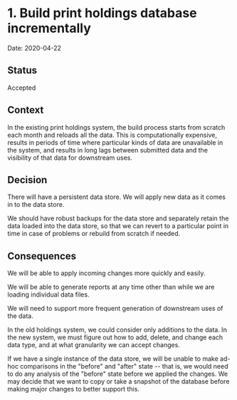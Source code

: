 # 1. Build print holdings database incrementally

Date: 2020-04-22

## Status

Accepted

## Context

In the existing print holdings system, the build process starts from scratch
each month and reloads all the data. This is computationally expensive, results
in periods of time where particular kinds of data are unavailable in the
system, and results in long lags between submitted data and the visibility of
that data for downstream uses.

## Decision

There will have a persistent data store. We will apply new data as it comes in
to the data store.

We should have robust backups for the data store and separately retain the data
loaded into the data store, so that we can revert to a particular point in time
in case of problems or rebuild from scratch if needed.

## Consequences

We will be able to apply incoming changes more quickly and easily.

We will be able to generate reports at any time other than while we are loading
individual data files.

We will need to support more frequent generation of downstream uses of the
data.

In the old holdings system, we could consider only additions to the data. In
the new system, we must figure out how to add, delete, and change each data
type, and at what granularity we can accept changes.

If we have a single instance of the data store, we will be unable to make
ad-hoc comparisons in the "before" and "after" state -- that is, we would need
to do any analysis of the "before" state before we applied the changes. We may
decide that we want to copy or take a snapshot of the database before making
major changes to better support this.
